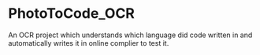 # PhotoToCode_OCR
An OCR project which understands which language did code written in and automatically writes it in online complier to test it.
